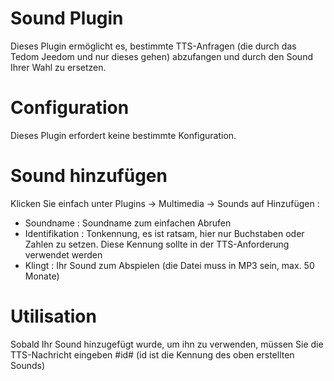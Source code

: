 # Sound Plugin

Dieses Plugin ermöglicht es, bestimmte TTS-Anfragen (die durch das Tedom Jeedom und nur dieses gehen) abzufangen und durch den Sound Ihrer Wahl zu ersetzen.

# Configuration

Dieses Plugin erfordert keine bestimmte Konfiguration.

# Sound hinzufügen

Klicken Sie einfach unter Plugins -> Multimedia -> Sounds auf Hinzufügen :

- Soundname : Soundname zum einfachen Abrufen
- Identifikation : Tonkennung, es ist ratsam, hier nur Buchstaben oder Zahlen zu setzen. Diese Kennung sollte in der TTS-Anforderung verwendet werden
- Klingt : Ihr Sound zum Abspielen (die Datei muss in MP3 sein, max. 50 Monate)

# Utilisation

Sobald Ihr Sound hinzugefügt wurde, um ihn zu verwenden, müssen Sie die TTS-Nachricht eingeben #id# (id ist die Kennung des oben erstellten Sounds)
